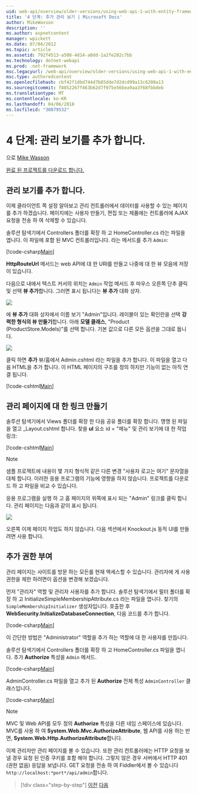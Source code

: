 ```yaml
---
uid: web-api/overview/older-versions/using-web-api-1-with-entity-framework-5/using-web-api-with-entity-framework-part-4
title: '4 단계: 추가 관리 보기 | Microsoft Docs'
author: MikeWasson
description: ''
ms.author: aspnetcontent
manager: wpickett
ms.date: 07/04/2012
ms.topic: article
ms.assetid: 792f4513-a508-4d14-a0dd-1a2fe282c7bb
ms.technology: dotnet-webapi
ms.prod: .net-framework
msc.legacyurl: /web-api/overview/older-versions/using-web-api-1-with-entity-framework-5/using-web-api-with-entity-framework-part-4
msc.type: authoredcontent
ms.openlocfilehash: cbf42f1dbd744d7b85dde7d2dcd99a13c6208a13
ms.sourcegitcommit: f8852267f463b62d7f975e56bea9aa3f68fbbdeb
ms.translationtype: MT
ms.contentlocale: ko-KR
ms.lasthandoff: 04/06/2018
ms.locfileid: "30879532"
---
```

<a name="part-4-adding-an-admin-view"></a>4 단계: 관리 보기를 추가 합니다.
====================
으로 [Mike Wasson](https://github.com/MikeWasson)

[완료 된 프로젝트를 다운로드 합니다.](http://code.msdn.microsoft.com/ASP-NET-Web-API-with-afa30545)

## <a name="add-an-admin-view"></a>관리 보기를 추가 합니다.

이제 클라이언트 쪽 설정 알아보고 관리 컨트롤러에서 데이터를 사용할 수 있는 페이지를 추가 하겠습니다. 페이지에는 사용자 만들기, 편집 또는 제품에는 컨트롤러에 AJAX 요청을 전송 하 여 삭제할 수 있습니다.

솔루션 탐색기에서 Controllers 폴더를 확장 하 고 HomeController.cs 라는 파일을 엽니다. 이 파일에 포함 된 MVC 컨트롤러입니다. 라는 메서드를 추가 `Admin`:

[!code-csharp[Main](using-web-api-with-entity-framework-part-4/samples/sample1.cs)]

**HttpRouteUrl** 메서드는 web API에 대 한 URI를 만들고 나중에 대 한 뷰 모음에 저장이 있습니다.

다음으로 내에서 텍스트 커서의 위치는 `Admin` 작업 메서드 후 마우스 오른쪽 단추 클릭 및 선택 **뷰 추가**합니다. 그러면 표시 됩니다는 **뷰 추가** 대화 상자.

![](using-web-api-with-entity-framework-part-4/_static/image1.png)

에 **뷰 추가** 대화 상자에서 이름 보기 "Admin"입니다. 레이블이 있는 확인란을 선택 **강력한 형식의 뷰 만들기**합니다. 아래 **모델 클래스**, "Product (ProductStore.Models)"를 선택 합니다. 기본 값으로 다른 모든 옵션을 그대로 둡니다.

![](using-web-api-with-entity-framework-part-4/_static/image2.png)

클릭 하면 **추가** 뷰/홈에서 Admin.cshtml 라는 파일을 추가 합니다. 이 파일을 열고 다음 HTML을 추가 합니다. 이 HTML 페이지의 구조를 정의 하지만 기능이 없는 아직 연결 됩니다.

[!code-cshtml[Main](using-web-api-with-entity-framework-part-4/samples/sample2.cshtml)]

## <a name="create-a-link-to-the-admin-page"></a>관리 페이지에 대 한 링크 만들기

솔루션 탐색기에서 Views 폴더를 확장 한 다음 공유 폴더를 확장 합니다. 명명 된 파일을 열고 \_Layout.cshtml 합니다. 찾을 **ul** 요소 id = "메뉴" 및 관리 보기에 대 한 작업 링크:

[!code-cshtml[Main](using-web-api-with-entity-framework-part-4/samples/sample3.cshtml)]

> [!NOTE]
> 샘플 프로젝트에 내용이 몇 가지 형식적 같은 다른 변경 "사용자 로고는 여기" 문자열을 대체 합니다. 이러한 응용 프로그램의 기능에 영향을 하지 않습니다. 프로젝트를 다운로드 하 고 파일을 비교 수 있습니다.


응용 프로그램을 실행 하 고 홈 페이지의 위쪽에 표시 되는 "Admin" 링크를 클릭 합니다. 관리 페이지는 다음과 같이 표시 됩니다.

![](using-web-api-with-entity-framework-part-4/_static/image3.png)

오른쪽 이제 페이지 작업도 하지 않습니다. 다음 섹션에서 Knockout.js 동적 UI를 만들려면 사용 합니다.

## <a name="add-authorization"></a>추가 권한 부여

관리 페이지는 사이트를 방문 하는 모든를 현재 액세스할 수 있습니다. 관리자에 게 사용 권한을 제한 하려면이 옵션을 변경해 보겠습니다.

먼저 "관리자" 역할 및 관리자 사용자를 추가 합니다. 솔루션 탐색기에서 필터 폴더를 확장 하 고 InitializeSimpleMembershipAttribute.cs 라는 파일을 엽니다. 찾기의 `SimpleMembershipInitializer` 생성자입니다. 호출한 후 **WebSecurity.InitializeDatabaseConnection**, 다음 코드를 추가 합니다.

[!code-csharp[Main](using-web-api-with-entity-framework-part-4/samples/sample4.cs)]

이 간단한 방법은 "Administrator" 역할을 추가 하는 역할에 대 한 사용자를 만듭니다.

솔루션 탐색기에서 Controllers 폴더를 확장 하 고 HomeController.cs 파일을 엽니다. 추가 **Authorize** 특성을 `Admin` 메서드.

[!code-csharp[Main](using-web-api-with-entity-framework-part-4/samples/sample5.cs)]

AdminController.cs 파일을 열고 추가 된 **Authorize** 전체 특성 `AdminController` 클래스입니다.

[!code-csharp[Main](using-web-api-with-entity-framework-part-4/samples/sample6.cs)]

> [!NOTE]
> MVC 및 Web API를 모두 정의 **Authorize** 특성을 다른 네임 스페이스에 있습니다. MVC를 사용 하 여 **System.Web.Mvc.AuthorizeAttribute**, 웹 API를 사용 하는 반면, **System.Web.Http.AuthorizeAttribute**합니다.


이제 관리자만 관리 페이지를 볼 수 있습니다. 또한 관리 컨트롤러에는 HTTP 요청을 보낼 경우 요청 된 인증 쿠키를 포함 해야 합니다. 그렇지 않은 경우 서버에서 HTTP 401 (권한 없음) 응답을 보냅니다. GET 요청을 전송 하 여 Fiddler에서 볼 수 있습니다 `http://localhost:*port*/api/admin`합니다.

> [!div class="step-by-step"]
> [이전](using-web-api-with-entity-framework-part-3.md)
> [다음](using-web-api-with-entity-framework-part-5.md)
